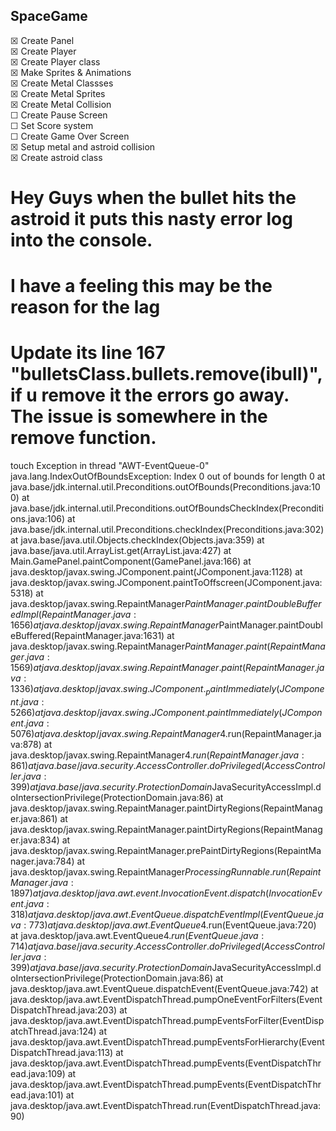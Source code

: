 ## SpaceGame

☒ Create Panel\
☒ Create Player\
☒ Create Player class\
☒ Make Sprites & Animations\
☒ Create Metal Classses\
☒ Create Metal Sprites\
☒ Create Metal Collision\
☐ Create Pause Screen\
☐ Set Score system\
☐ Create Game Over Screen\
☒ Setup metal and astroid collision\
☒ Create astroid class

# Hey Guys when the bullet hits the astroid it puts this nasty error log into the console.
# I have a feeling this may be the reason for the lag

# Update its line 167 "bulletsClass.bullets.remove(ibull)", if u remove it the errors go away. The issue is somewhere in the remove function.
touch
Exception in thread "AWT-EventQueue-0" java.lang.IndexOutOfBoundsException: Index 0 out of bounds for length 0
        at java.base/jdk.internal.util.Preconditions.outOfBounds(Preconditions.java:100)
        at java.base/jdk.internal.util.Preconditions.outOfBoundsCheckIndex(Preconditions.java:106)
        at java.base/jdk.internal.util.Preconditions.checkIndex(Preconditions.java:302)
        at java.base/java.util.Objects.checkIndex(Objects.java:359)
        at java.base/java.util.ArrayList.get(ArrayList.java:427)
        at Main.GamePanel.paintComponent(GamePanel.java:166)
        at java.desktop/javax.swing.JComponent.paint(JComponent.java:1128)
        at java.desktop/javax.swing.JComponent.paintToOffscreen(JComponent.java:5318)
        at java.desktop/javax.swing.RepaintManager$PaintManager.paintDoubleBufferedImpl(RepaintManager.java:1656)
        at java.desktop/javax.swing.RepaintManager$PaintManager.paintDoubleBuffered(RepaintManager.java:1631)
        at java.desktop/javax.swing.RepaintManager$PaintManager.paint(RepaintManager.java:1569)
        at java.desktop/javax.swing.RepaintManager.paint(RepaintManager.java:1336)
        at java.desktop/javax.swing.JComponent._paintImmediately(JComponent.java:5266)
        at java.desktop/javax.swing.JComponent.paintImmediately(JComponent.java:5076)
        at java.desktop/javax.swing.RepaintManager$4.run(RepaintManager.java:878)
        at java.desktop/javax.swing.RepaintManager$4.run(RepaintManager.java:861)
        at java.base/java.security.AccessController.doPrivileged(AccessController.java:399)
        at java.base/java.security.ProtectionDomain$JavaSecurityAccessImpl.doIntersectionPrivilege(ProtectionDomain.java:86)
        at java.desktop/javax.swing.RepaintManager.paintDirtyRegions(RepaintManager.java:861)
        at java.desktop/javax.swing.RepaintManager.paintDirtyRegions(RepaintManager.java:834)
        at java.desktop/javax.swing.RepaintManager.prePaintDirtyRegions(RepaintManager.java:784)
        at java.desktop/javax.swing.RepaintManager$ProcessingRunnable.run(RepaintManager.java:1897)
        at java.desktop/java.awt.event.InvocationEvent.dispatch(InvocationEvent.java:318)
        at java.desktop/java.awt.EventQueue.dispatchEventImpl(EventQueue.java:773)
        at java.desktop/java.awt.EventQueue$4.run(EventQueue.java:720)
        at java.desktop/java.awt.EventQueue$4.run(EventQueue.java:714)
        at java.base/java.security.AccessController.doPrivileged(AccessController.java:399)
        at java.base/java.security.ProtectionDomain$JavaSecurityAccessImpl.doIntersectionPrivilege(ProtectionDomain.java:86)
        at java.desktop/java.awt.EventQueue.dispatchEvent(EventQueue.java:742)
        at java.desktop/java.awt.EventDispatchThread.pumpOneEventForFilters(EventDispatchThread.java:203)
        at java.desktop/java.awt.EventDispatchThread.pumpEventsForFilter(EventDispatchThread.java:124)
        at java.desktop/java.awt.EventDispatchThread.pumpEventsForHierarchy(EventDispatchThread.java:113)
        at java.desktop/java.awt.EventDispatchThread.pumpEvents(EventDispatchThread.java:109)
        at java.desktop/java.awt.EventDispatchThread.pumpEvents(EventDispatchThread.java:101)
        at java.desktop/java.awt.EventDispatchThread.run(EventDispatchThread.java:90)
